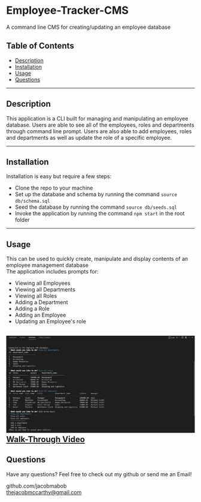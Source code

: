 # Employee-Tracker-CMS
A command line CMS for creating/updating an employee database


  ## Table of Contents
  
  - [Description](#description)
  - [Installation](#installation)
  - [Usage](#usage)
  - [Questions](#questions)

  ---

  ## Description

  This application is a CLI built for managing and manipulating an employee database. Users are able to see all of the employees, roles and departments through command line prompt. Users are also able to add employees, roles and departments as well as update the role of a specific employee.  

  ---

  ## Installation

  Installation is easy but require a few steps:
  - Clone the repo to your machine
  - Set up the database and schema by running the command `source db/schema.sql`
  - Seed the database by running the command `source db/seeds.sql`
  - Invoke the application by running the command `npm start` in the root folder

  ---

  ## Usage

  This can be used to quickly create, manipulate and display contents of an employee management database <br>
  The application includes prompts for: <br>

  - Viewing all Employees
  - Viewing all Departments
  - Viewing all Roles
  - Adding a Department
  - Adding a Role
  - Adding an Employee
  - Updating an Employee's role 


  ![Screen shot of application](images/employee-tracker.png)
  <br>
  [Walk-Through Video](https://watch.screencastify.com/v/3DuQ7Yi1NCpevl8vzP1j)
  ---


  ## Questions
  Have any questions? Feel free to check out my github or send me an Email!

  github.com/jacobmabob <br>
  thejacobmccarthy@gmail.com


